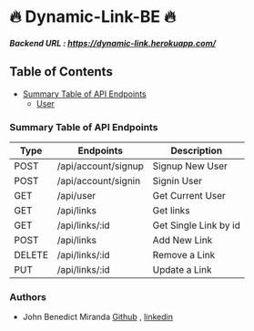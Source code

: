 # 🔥 Dynamic-Link-BE 🔥

##### Backend URL : https://dynamic-link.herokuapp.com/

## Table of Contents

- [Summary Table of API Endpoints](#summary-table-of-api-endpoints)
  - [User](#user)

### Summary Table of API Endpoints


| Type   | Endpoints           | Description           |
| ------ | ------------------- | --------------------- |
| POST   | /api/account/signup | Signup New User       |
| POST   | /api/account/signin | Signin User           |
| GET    | /api/user           | Get Current User      |
| GET    | /api/links          | Get links             |
| GET    | /api/links/:id      | Get Single Link by id |
| POST   | /api/links          | Add New Link          |
| DELETE | /api/links/:id      | Remove a Link         |
| PUT    | /api/links/:id      | Update a Link         |


### Authors
- John Benedict Miranda [Github](https://github.com/john2796) , [linkedin](https://www.linkedin.com/in/john-benedict-miranda-7b2357180/)

